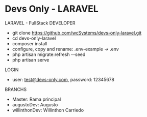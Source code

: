 # Devs Only - LARAVEL

LARAVEL - FullStack DEVELOPER
- git clone https://github.com/wcSystems/devs-only-laravel.git
- cd devs-only-laravel
- composer install
- configure, copy and rename: .env-example -> .env
- php artisan migrate:refresh --seed
- php artisan serve

LOGIN
- user: test@devs-only.com, password: 12345678 

BRANCHS
- Master: Rama principal 
- augustoDev: Augusto 
- willinthonDev: Willinthon Carriedo 